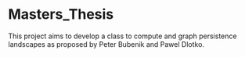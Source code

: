 # Masters_Thesis

This project aims to develop a class to compute and graph persistence landscapes as proposed by Peter Bubenik and Pawel Dlotko. 
